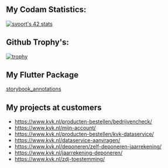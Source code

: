 ## My Codam Statistics:

[![svoort's 42 stats](https://badge42.vercel.app/api/v2/cl5b35tsu001109mkpy0rtxvb/stats?cursusId=21&coalitionId=33)](https://github.com/JaeSeoKim/badge42)

## Github Trophy's:

[![trophy](https://github-profile-trophy.vercel.app/?username=chimpansiets)](https://github.com/ryo-ma/github-profile-trophy)

## My Flutter Package

[storybook_annotations](https://pub.dev/packages/storybook_annotations)

## My projects at customers

- https://www.kvk.nl/producten-bestellen/bedrijvencheck/
- https://www.kvk.nl/mijn-account/
- https://www.kvk.nl/producten-bestellen/kvk-dataservice/
- https://www.kvk.nl/dataservice-aanvragen/
- https://www.kvk.nl/deponeren/zelf-deponeren-jaarrekening/
- https://www.kvk.nl/jaarrekening-deponeren/
- https://www.kvk.nl/zdj-toestemming/
